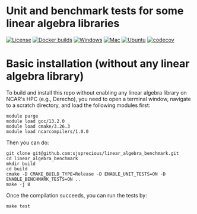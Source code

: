 Unit and benchmark tests for some linear algebra libraries
==========================

[![License](https://img.shields.io/github/license/sjsprecious/linear_algebra_benchmark.svg)](https://github.com/sjsprecious/linear_algebra_benchmark/blob/master/LICENSE)
[![Docker builds](https://github.com/sjsprecious/linear_algebra_benchmark/actions/workflows/docker_and_coverage.yml/badge.svg)](https://github.com/sjsprecious/linear_algebra_benchmark/actions/workflows/docker_and_coverage.yml)
[![Windows](https://github.com/sjsprecious/linear_algebra_benchmark/actions/workflows/windows.yml/badge.svg)](https://github.com/sjsprecious/linear_algebra_benchmark/actions/workflows/windows.yml)
[![Mac](https://github.com/sjsprecious/linear_algebra_benchmark/actions/workflows/mac.yml/badge.svg)](https://github.com/sjsprecious/linear_algebra_benchmark/actions/workflows/mac.yml)
[![Ubuntu](https://github.com/sjsprecious/linear_algebra_benchmark/actions/workflows/ubuntu.yml/badge.svg)](https://github.com/sjsprecious/linear_algebra_benchmark/actions/workflows/ubuntu.yml)
[![codecov](https://codecov.io/gh/sjsprecious/linear_algebra_benchmark/graph/badge.svg?token=9wXiwTjZb8)](https://codecov.io/gh/sjsprecious/linear_algebra_benchmark)

# Basic installation (without any linear algebra library)
To build and install this repo without enabling any linear algebra library on NCAR's HPC (e.g., Derecho), you need to open a terminal window, navigate to a scratch directory, and load the following modules first:

```
module purge
module load gcc/13.2.0
module load cmake/3.26.3
module load ncarcompilers/1.0.0
```

Then you can do:

```
git clone git@github.com:sjsprecious/linear_algebra_benchmark.git
cd linear_algebra_benchmark 
mkdir build
cd build
cmake -D CMAKE_BUILD_TYPE=Release -D ENABLE_UNIT_TESTS=ON -D ENABLE_BENCHMARK_TESTS=ON .. 
make -j 8
```

Once the compilation succeeds, you can run the tests by:

```
make test
```